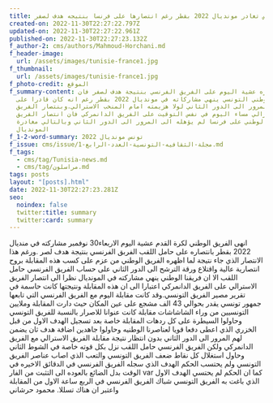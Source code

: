 ```yaml
---
title: تونس تغادر مونديال 2022 بقطر رغم انتصارها على فرنسا بنتيجه هدف لصفر
created-on: 2022-11-30T22:27:22.797Z
updated-on: 2022-11-30T22:27:22.961Z
published-on: 2022-11-30T22:27:23.132Z
f_author-2: cms/authors/Mahmoud-Horchani.md
f_header-image:
  url: /assets/images/tunisie-france1.jpg
f_thumbnail:
  url: /assets/images/tunisie-france1.jpg
f_photo-credit: الموقع
f_summary-content: رغم انتصاره عشية اليوم على الفريق الفرنسي بنتيجة هدف لصفر فان
  الفريق الوطني التونسي ينهي مشاركاته في مونديال 2022 بقطر رغم انه كان قادرا على
  المرور الى الدور الثاني لولا هزيمته امام المنخب الاسترالي.وبنتصار الفريق
  الاسترالي مساء اليوم في نفس التوقيت على الفريق الدانمركي فان انتصار الفريق
  الوطني على فرنسا لم يؤهله الى المرور الى الدور الثاني وبالتالي مغادرة
  المونديال
f_1-2-word-summary: تونس مونديال 2022
f_issue: cms/issue/مجلة-الثقافيه-التونسية-العدد-الرابع-1.md
f_tags:
  - cms/tag/Tunisia-news.md
  - cms/tag/مراسلون.md
tags: posts
layout: "[posts].html"
date: 2022-11-30T22:27:23.281Z
seo:
  noindex: false
  twitter:title: summary
  twitter:card: summary
---
```

انهى الفريق الوطني لكرة القدم عشية اليوم الاربعاء30 نوفمبر مشاركته في منديال 2022 بقطر بانتصاره على حامل اللقب الفربق الفرنسي بنتيجة  هدف لصر .ورغم هذا الانتصار الذي جاء نتيجة لما اظهره الفريق الوطني من عزم على كسب هذه المقابلة بروح انتصارية عالية واقتلاع ورقة الترشح الى الدور الثاني على حساب الفريق الفرنسي حامل اللقب الا ان فريقنا الوطني ينهي مشاركته في المونديال نظرا الى انتصار الفريق الاسترالي على الفريق الدانمركي اعتبارا الى  ان هذه المقابلة ونتيجتها كانت حاسمة في تقرير مصير الفريق التونسي.وقد كانت مقابلة اليوم مع الفريق الفرنسي التي تابعها جمهور تونسي يقدر بحوالي 43 الف مشجع على عين المكان حيث دارت المقابلة وملايين التونسيين من وراء الشاشاشات مقابلة كانت عنوانا للاصرار بالنسبة للفريق التونسي وحاولوا السيطرة على كل ردهات المقابلة خاصة بعد تسجيل الهدف الاول من قبل الخزري الذي اعطى دفعا قويا لعناصرنا الوطنيه وحاولوا جاهدين اضافة هدف ثان يضمن لهم المرور الى الدور الثاني بدون انتظار  نتيجة مقابلة الفريق الاسترالي مع الفريق الدانمركي ولكن الفريق الفرنسي حامل اللقب نزل بكل قوته خاصة في الشوط الثاني وحاول استغلال كل نقاط ضعف الفريق التونسي والتعب الذي اصاب عناصر الفريق التونسي ولم يحتسب الحكم الهدف الذي سجله الفريق الفرنسي في الدقائق الاخيره في الوقت بدل الضائع بالعوده الى التثبت من الفار var  كما ان الحكم لم يحتسي الهدف الاول الذي باغت به الفريق التونسي شباك الفريق الفرنسي في الربع ساعة الاول من المقابلة واعتبر ان هناك تسللا. محمود حرشاني
